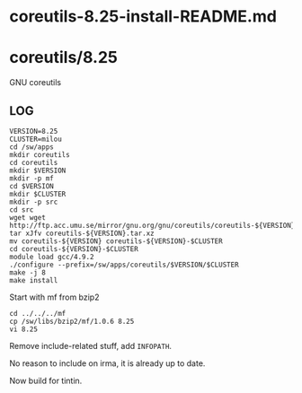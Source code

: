 # coreutils-8.25-install-README.md

coreutils/8.25
==============

GNU coreutils

LOG
---

    VERSION=8.25
    CLUSTER=milou
    cd /sw/apps
    mkdir coreutils
    cd coreutils
    mkdir $VERSION
    mkdir -p mf
    cd $VERSION
    mkdir $CLUSTER
    mkdir -p src
    cd src
    wget wget http://ftp.acc.umu.se/mirror/gnu.org/gnu/coreutils/coreutils-${VERSION}.tar.xz
    tar xJfv coreutils-${VERSION}.tar.xz
    mv coreutils-${VERSION} coreutils-${VERSION}-$CLUSTER
    cd coreutils-${VERSION}-$CLUSTER
    module load gcc/4.9.2
    ./configure --prefix=/sw/apps/coreutils/$VERSION/$CLUSTER
    make -j 8
    make install

Start with mf from bzip2

    cd ../../../mf
    cp /sw/libs/bzip2/mf/1.0.6 8.25
    vi 8.25 

Remove include-related stuff, add `INFOPATH`.

No reason to include on irma, it is already up to date.

Now build for tintin.
